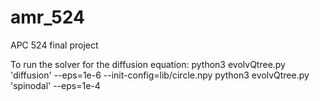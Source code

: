 # amr_524
APC 524 final project

To run the solver for the diffusion equation:
python3 evolvQtree.py 'diffusion' --eps=1e-6 --init-config=lib/circle.npy 
python3 evolvQtree.py 'spinodal' --eps=1e-4 

